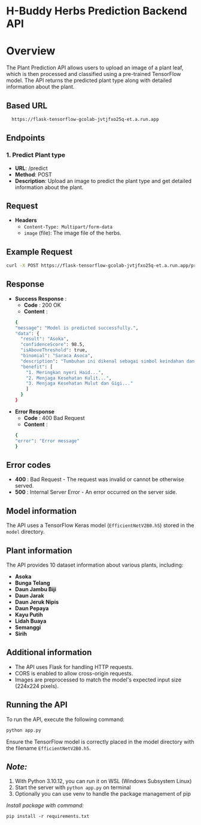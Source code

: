# H-Buddy Herbs Prediction Backend API

# Overview
The Plant Prediction API allows users to upload an image of a plant leaf, which is then processed and classified using a pre-trained TensorFlow model. The API returns the predicted plant type along with detailed information about the plant.

## Based URL
```bash
  https://flask-tensorflow-gcolab-jvtjfxo25q-et.a.run.app
```
## Endpoints

### 1. Predict Plant type
- **URL**: /predict
- **Method**: POST
- **Description**: Upload an image to predict the plant type and get detailed information about the plant.

## Request
- **Headers**
  - `Content-Type: Multipart/form-data`
  - `image` (file): The image file of the herbs.

## Example Request 
```bash
curl -X POST https://flask-tensorflow-gcolab-jvtjfxo25q-et.a.run.app/predict -F "image.jpg"
```
## Response
- **Success Response** :
  - **Code** : 200 OK
  - **Content** :
  ```bash
  {
  "message": "Model is predicted successfully.",
  "data": {
    "result": "Asoka",
    "confidenceScore": 98.5,
    "isAboveThreshold": true,
    "binomial": "Saraca Asoca",
    "description": "Tumbuhan ini dikenal sebagai simbol keindahan dan kedamaian dalam banyak budaya di seluruh dunia...",
    "benefit": [
      "1. Meringkan nyeri Haid...",
      "2. Menjaga Kesehatan Kulit...",
      "3. Menjaga Kesehatan Mulut dan Gigi..."
      ]
    }
  }
  ```
- **Error Response**
  - **Code** : 400 Bad Request
  - **Content** :
  ```bash
  {
  "error": "Error message"
  }
  ```
## Error codes 
- **400** : Bad Request - The request was invalid or cannot be otherwise served.
- **500** :  Internal Server Error - An error occurred on the server side.
## Model information
The API uses a TensorFlow Keras model (`EfficientNetV2B0.h5`) stored in the `model` directory.
## Plant information
The API provides 10 dataset information about various plants, including:
- **Asoka**
- **Bunga Telang**
- **Daun Jambu Biji**
- **Daun Jarak**
- **Daun Jeruk Nipis**
- **Daun Pepaya**
- **Kayu Putih**
- **Lidah Buaya**
- **Semanggi**
- **Sirih**
## Additional information
- The API uses Flask for handling HTTP requests.
- CORS is enabled to allow cross-origin requests.
- Images are preprocessed to match the model's expected input size (224x224 pixels).
## Running the API
To run the API, execute the following command:
```bash
python app.py
```
Ensure the TensorFlow model is correctly placed in the model directory with the filename `EfficientNetV2B0.h5`.




## *Note:* 
1. With Python 3.10.12, you can run it on WSL (Windows Subsystem Linux)
2. Start the server with `python app.py` on terminal
3. Optionally you can use venv to handle the package management of pip

*Install package with command:*
```
pip install -r requirements.txt
```

